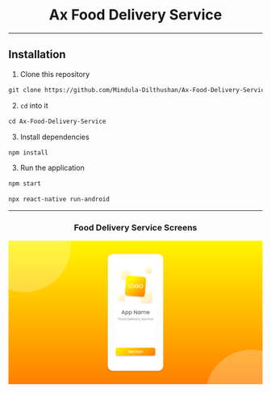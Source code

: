 <h1 align="center">Ax Food Delivery Service</h1>

---

## Installation

1. Clone this repository

```md
git clone https://github.com/Mindula-Dilthushan/Ax-Food-Delivery-Service.git
```

2. `cd` into it

```md
cd Ax-Food-Delivery-Service
```

3. Install dependencies

```md
npm install
```

3. Run the application

```md
npm start
```

```md
npx react-native run-android
```

---

<h3 align="center"> Food Delivery Service Screens </h3>

![welcome](https://github.com/Mindula-Dilthushan/Ax-Food-Delivery-Service/blob/master/src/assets/screens/Welcome-Screen.png)
